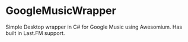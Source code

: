 GoogleMusicWrapper
==================

Simple Desktop wrapper in C# for Google Music using Awesomium. Has built in Last.FM support.
